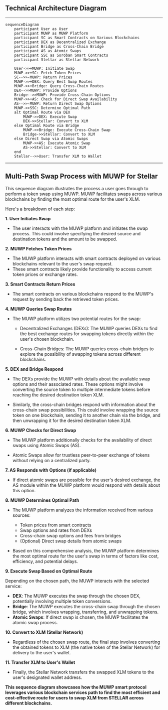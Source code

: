 ## **Technical Architecture Diagram** 


***

```mermaid
sequenceDiagram
    participant User as User
    participant MUWP as MUWP Platform
    participant SC as Smart Contracts on Various Blockchains
    participant DEX as Decentralized Exchange
    participant Bridge as Cross-Chain Bridge
    participant AS as Atomic Swaps
    participant SSC as Soroban Smart Contracts
    participant Stellar as Stellar Network

    User->>+MUWP: Initiate Swap
    MUWP->>+SC: Fetch Token Prices
    SC-->>-MUWP: Return Prices
    MUWP->>+DEX: Query Best Swap Routes
    MUWP->>+Bridge: Query Cross-Chain Routes
    DEX-->>MUWP: Provide Options
    Bridge-->>MUWP: Provide Cross-Chain Options
    MUWP->>+AS: Check for Direct Swap Availability
    AS-->>-MUWP: Return Direct Swap Options
    MUWP->>SSC: Determine Optimal Path
    alt Optimal Route via DEX
        MUWP->>DEX: Execute Swap
        DEX->>Stellar: Convert to XLM
    else Optimal Route via Bridge
        MUWP->>Bridge: Execute Cross-Chain Swap
        Bridge->>Stellar: Convert to XLM
    else Direct Swap via Atomic Swaps
        MUWP->>AS: Execute Atomic Swap
        AS->>Stellar: Convert to XLM
    end
    Stellar-->>User: Transfer XLM to Wallet
```

***

##  Multi-Path Swap Process with MUWP for Stellar

This sequence diagram illustrates the process a user goes through to perform a token swap using MUWP. MUWP  facilitates swaps across various blockchains by finding the most optimal route for the user's XLM.

Here's a breakdown of each step:

**1. User Initiates Swap**

* The user interacts with the MUWP platform and initiates the swap process. This could involve specifying the desired source and destination tokens and the amount to be swapped.

**2. MUWP Fetches Token Prices**

* The MUWP platform interacts with smart contracts deployed on various blockchains relevant to the user's swap request.
* These smart contracts likely provide functionality to access current token prices or exchange rates.

**3. Smart Contracts Return Prices**

* The smart contracts on various blockchains respond to the MUWP's request by sending back the retrieved token prices.

**4. MUWP Queries Swap Routes**

* The MUWP platform utilizes two potential routes for the swap:

    * Decentralized Exchanges (DEXs): The MUWP queries DEXs to find the best exchange routes for swapping tokens directly within the user's chosen blockchain.

    * Cross-Chain Bridges: The MUWP queries cross-chain bridges to explore the possibility of swapping tokens across different blockchains.

**5. DEX and Bridge Respond**

* The DEXs provide the MUWP with details about the available swap options and their associated rates. These options might involve converting the source token to multiple intermediate tokens before reaching the desired destination token XLM.

* Similarly, the cross-chain bridges respond with information about the cross-chain swap possibilities. This could involve wrapping the source token on one blockchain, sending it to another chain via the bridge, and then unwrapping it for the desired destination token XLM.

**6. MUWP Checks for Direct Swap**

* The MUWP platform additionally checks for the availability of direct swaps using Atomic Swaps (AS).

* Atomic Swaps allow for trustless peer-to-peer exchange of tokens without relying on a centralized party.

**7. AS Responds with Options (if applicable)**

* If direct atomic swaps are possible for the user's desired exchange, the AS module within the MUWP platform would respond with details about this option.

**8. MUWP Determines Optimal Path**

* The MUWP platform analyzes the information received from various sources:

    * Token prices from smart contracts
    * Swap options and rates from DEXs
    * Cross-chain swap options and fees from bridges
    * (Optional) Direct swap details from atomic swaps

* Based on this comprehensive analysis, the MUWP platform determines the most optimal route for the user's swap in terms of factors like cost, efficiency, and potential delays.

**9. Execute Swap Based on Optimal Route**

Depending on the chosen path, the MUWP interacts with the selected service:

* **DEX**: The MUWP executes the swap through the chosen DEX, potentially involving multiple token conversions. 
* **Bridge**: The MUWP executes the cross-chain swap through the chosen bridge, which involves wrapping, transferring, and unwrapping tokens.
* **Atomic Swaps**: If direct swap is chosen, the MUWP facilitates the atomic swap process.

**10. Convert to XLM (Stellar Network)**

* Regardless of the chosen swap route, the final step involves converting the obtained tokens to XLM (the native token of the Stellar Network) for delivery to the user's wallet.

**11. Transfer XLM to User's Wallet**

* Finally, the Stellar Network transfers the swapped XLM tokens to the user's designated wallet address. 

**This sequence diagram showcases how the MUWP smart protocol leverages various blockchain services path to find the most efficient and cost-effective route for users to swap XLM from STELLAR across different blockchains.**
